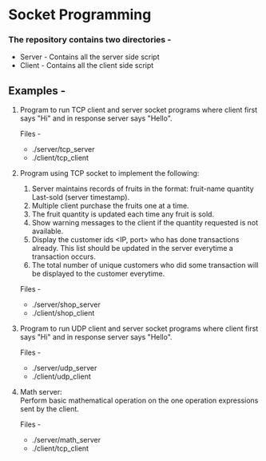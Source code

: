 # Socket Programming

### The repository contains two directories -  
* Server - Contains all the server side script
* Client - Contains all the client side script


##  Examples -

1. Program to run TCP client and server socket programs where client first says "Hi" and in response server says "Hello".

    Files -  
    - ./server/tcp_server  
    - ./client/tcp_client  

2. Program using TCP socket to implement the following:
    1. Server maintains records of fruits in the format: fruit-name quantity Last-sold (server timestamp).
    2. Multiple client purchase the fruits one at a time.
    3. The fruit quantity is updated each time any fruit is sold.
    4. Show warning messages to the client if the quantity requested is not available.
    5. Display the customer ids <IP, port> who has done transactions already. This list should be updated in the server everytime a transaction occurs.
    6. The total number of unique customers who did some transaction will be displayed to the customer everytime.

    Files -  
    - ./server/shop_server  
    - ./client/shop_client  

3. Program to run UDP client and server socket programs where client first says "Hi" and in response server says "Hello".

    Files -  
    - ./server/udp_server  
    - ./client/udp_client  

4. Math server:  
    Perform basic mathematical operation on the one operation expressions sent by the client.  

    Files - 
    - ./server/math_server  
    - ./client/tcp_client
    
